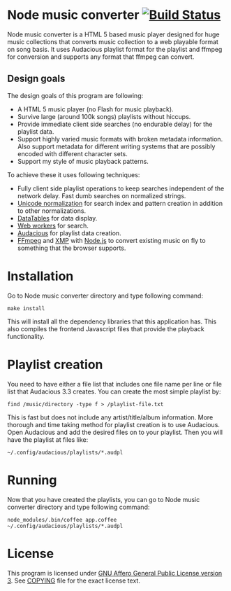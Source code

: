Node music converter [![Build Status](https://travis-ci.org/Barro/node-music-converter.png)](https://travis-ci.org/Barro/node-music-converter)
====================

Node music converter is a HTML 5 based music player designed for huge
music collections that converts music collection to a web playable
format on song basis. It uses Audacious playlist format for the
playlist and ffmpeg for conversion and supports any format that ffmpeg
can convert.

Design goals
------------

The design goals of this program are following:

* A HTML 5 music player (no Flash for music playback).
* Survive large (around 100k songs) playlists without hiccups.
* Provide immediate client side searches (no endurable delay) for the
  playlist data.
* Support highly varied music formats with broken metadata
  information. Also support metadata for different writing systems
  that are possibly encoded with different character sets.
* Support my style of music playback patterns.

To achieve these it uses following techniques:

* Fully client side playlist operations to keep searches independent
  of the network delay. Fast dumb searches on normalized strings.
* [Unicode normalization](http://unicode.org/reports/tr15/) for search
  index and pattern creation in addition to other normalizations.
* [DataTables](http://www.datatables.net/) for data display.
* [Web workers](http://www.html5rocks.com/en/tutorials/workers/basics/)
  for search.
* [Audacious](http://audacious-media-player.org/) for playlist data
  creation.
* [FFmpeg](http://www.ffmpeg.org/) and
  [XMP](http://xmp.sourceforge.net/) with
  [Node.js](http://nodejs.org/) to convert existing music on fly to
  something that the browser supports.

Installation
============

Go to Node music converter directory and type following command:

    make install

This will install all the dependency libraries that this application
has. This also compiles the frontend Javascript files that provide the
playback functionality.

Playlist creation
=================

You need to have either a file list that includes one file name per
line or file list that Audacious 3.3 creates. You can create the most
simple playlist by:

    find /music/directory -type f > /playlist-file.txt

This is fast but does not include any artist/title/album
information. More thorough and time taking method for playlist
creation is to use Audacious. Open Audacious and add the desired files
on to your playlist. Then you will have the playlist at files like:

    ~/.config/audacious/playlists/*.audpl

Running
=======

Now that you have created the playlists, you can go to Node music
converter directory and type following command:

    node_modules/.bin/coffee app.coffee ~/.config/audacious/playlists/*.audpl

License
=======

This program is licensed under [GNU Affero General Public License
version 3](http://www.gnu.org/licenses/agpl-3.0.html). See
[COPYING](COPYING) file for the exact license text.
